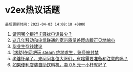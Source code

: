 # v2ex热议话题

`最后更新时间：2022-04-03 14:08:18 +0800`

1. [请问哪个银行卡骚扰电话最少？](https://www.v2ex.com/t/844550)
1. [这几年移动和电信联通的宽带质量差距肉眼可见地缩小](https://www.v2ex.com/t/844563)
1. [毕业生存钱建议](https://www.v2ex.com/t/844595)
1. [[求助]在网吧玩 steam 绝地求生，账号被封禁](https://www.v2ex.com/t/844553)
1. [老婆怀孕了，来问问各位大哥们，有啥需要准备和注意的吗？](https://www.v2ex.com/t/844666)
1. [如果便利店装自助饮料机，卖 0.5 元一小杯就好了](https://www.v2ex.com/t/844544)

